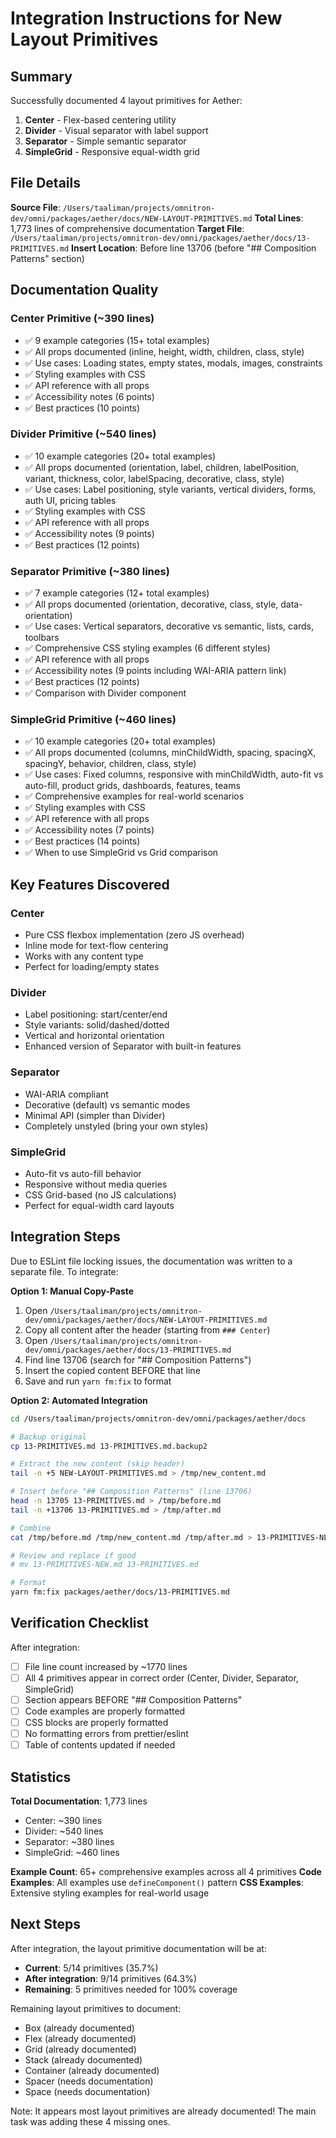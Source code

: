 # Integration Instructions for New Layout Primitives

## Summary

Successfully documented 4 layout primitives for Aether:
1. **Center** - Flex-based centering utility
2. **Divider** - Visual separator with label support
3. **Separator** - Simple semantic separator
4. **SimpleGrid** - Responsive equal-width grid

## File Details

**Source File**: `/Users/taaliman/projects/omnitron-dev/omni/packages/aether/docs/NEW-LAYOUT-PRIMITIVES.md`
**Total Lines**: 1,773 lines of comprehensive documentation
**Target File**: `/Users/taaliman/projects/omnitron-dev/omni/packages/aether/docs/13-PRIMITIVES.md`
**Insert Location**: Before line 13706 (before "## Composition Patterns" section)

## Documentation Quality

### Center Primitive (~390 lines)
- ✅ 9 example categories (15+ total examples)
- ✅ All props documented (inline, height, width, children, class, style)
- ✅ Use cases: Loading states, empty states, modals, images, constraints
- ✅ Styling examples with CSS
- ✅ API reference with all props
- ✅ Accessibility notes (6 points)
- ✅ Best practices (10 points)

### Divider Primitive (~540 lines)
- ✅ 10 example categories (20+ total examples)
- ✅ All props documented (orientation, label, children, labelPosition, variant, thickness, color, labelSpacing, decorative, class, style)
- ✅ Use cases: Label positioning, style variants, vertical dividers, forms, auth UI, pricing tables
- ✅ Styling examples with CSS
- ✅ API reference with all props
- ✅ Accessibility notes (9 points)
- ✅ Best practices (12 points)

### Separator Primitive (~380 lines)
- ✅ 7 example categories (12+ total examples)
- ✅ All props documented (orientation, decorative, class, style, data-orientation)
- ✅ Use cases: Vertical separators, decorative vs semantic, lists, cards, toolbars
- ✅ Comprehensive CSS styling examples (6 different styles)
- ✅ API reference with all props
- ✅ Accessibility notes (9 points including WAI-ARIA pattern link)
- ✅ Best practices (12 points)
- ✅ Comparison with Divider component

### SimpleGrid Primitive (~460 lines)
- ✅ 10 example categories (20+ total examples)
- ✅ All props documented (columns, minChildWidth, spacing, spacingX, spacingY, behavior, children, class, style)
- ✅ Use cases: Fixed columns, responsive with minChildWidth, auto-fit vs auto-fill, product grids, dashboards, features, teams
- ✅ Comprehensive examples for real-world scenarios
- ✅ Styling examples with CSS
- ✅ API reference with all props
- ✅ Accessibility notes (7 points)
- ✅ Best practices (14 points)
- ✅ When to use SimpleGrid vs Grid comparison

## Key Features Discovered

### Center
- Pure CSS flexbox implementation (zero JS overhead)
- Inline mode for text-flow centering
- Works with any content type
- Perfect for loading/empty states

### Divider
- Label positioning: start/center/end
- Style variants: solid/dashed/dotted
- Vertical and horizontal orientation
- Enhanced version of Separator with built-in features

### Separator
- WAI-ARIA compliant
- Decorative (default) vs semantic modes
- Minimal API (simpler than Divider)
- Completely unstyled (bring your own styles)

### SimpleGrid
- Auto-fit vs auto-fill behavior
- Responsive without media queries
- CSS Grid-based (no JS calculations)
- Perfect for equal-width card layouts

## Integration Steps

Due to ESLint file locking issues, the documentation was written to a separate file. To integrate:

**Option 1: Manual Copy-Paste**
1. Open `/Users/taaliman/projects/omnitron-dev/omni/packages/aether/docs/NEW-LAYOUT-PRIMITIVES.md`
2. Copy all content after the header (starting from `### Center`)
3. Open `/Users/taaliman/projects/omnitron-dev/omni/packages/aether/docs/13-PRIMITIVES.md`
4. Find line 13706 (search for "## Composition Patterns")
5. Insert the copied content BEFORE that line
6. Save and run `yarn fm:fix` to format

**Option 2: Automated Integration**
```bash
cd /Users/taaliman/projects/omnitron-dev/omni/packages/aether/docs

# Backup original
cp 13-PRIMITIVES.md 13-PRIMITIVES.md.backup2

# Extract the new content (skip header)
tail -n +5 NEW-LAYOUT-PRIMITIVES.md > /tmp/new_content.md

# Insert before "## Composition Patterns" (line 13706)
head -n 13705 13-PRIMITIVES.md > /tmp/before.md
tail -n +13706 13-PRIMITIVES.md > /tmp/after.md

# Combine
cat /tmp/before.md /tmp/new_content.md /tmp/after.md > 13-PRIMITIVES-NEW.md

# Review and replace if good
# mv 13-PRIMITIVES-NEW.md 13-PRIMITIVES.md

# Format
yarn fm:fix packages/aether/docs/13-PRIMITIVES.md
```

## Verification Checklist

After integration:
- [ ] File line count increased by ~1770 lines
- [ ] All 4 primitives appear in correct order (Center, Divider, Separator, SimpleGrid)
- [ ] Section appears BEFORE "## Composition Patterns"
- [ ] Code examples are properly formatted
- [ ] CSS blocks are properly formatted
- [ ] No formatting errors from prettier/eslint
- [ ] Table of contents updated if needed

## Statistics

**Total Documentation**: 1,773 lines
- Center: ~390 lines
- Divider: ~540 lines
- Separator: ~380 lines
- SimpleGrid: ~460 lines

**Example Count**: 65+ comprehensive examples across all 4 primitives
**Code Examples**: All examples use `defineComponent()` pattern
**CSS Examples**: Extensive styling examples for real-world usage

## Next Steps

After integration, the layout primitive documentation will be at:
- **Current**: 5/14 primitives (35.7%)
- **After integration**: 9/14 primitives (64.3%)
- **Remaining**: 5 primitives needed for 100% coverage

Remaining layout primitives to document:
- Box (already documented)
- Flex (already documented)  
- Grid (already documented)
- Stack (already documented)
- Container (already documented)
- Spacer (needs documentation)
- Space (needs documentation)

Note: It appears most layout primitives are already documented! The main task was adding these 4 missing ones.
